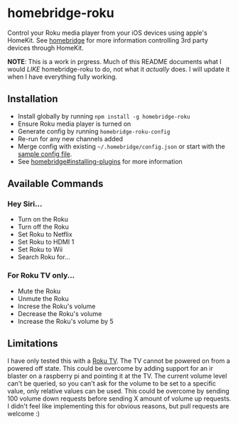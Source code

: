 # homebridge-roku
Control your Roku media player from your iOS devices using apple's HomeKit. See [homebridge](https://github.com/nfarina/homebridge) for more information controlling 3rd party devices through HomeKit.

**NOTE**: This is a work in prgress. Much of this README documents what I would *LIKE* homebridge-roku to do, not what it *actually* does. I will update it when I have everything fully working. 

## Installation
* Install globally by running `npm install -g homebridge-roku`
* Ensure Roku media player is turned on
* Generate config by running `homebridge-roku-config`
 * Re-run for any new channels added
* Merge config with existing `~/.homebridge/config.json` or start with the [sample config file](https://github.com/nfarina/homebridge/blob/master/config-sample.json).
* See [homebridge#installing-plugins](https://github.com/nfarina/homebridge#installing-plugins) for more information

## Available Commands
### Hey Siri...
* Turn on the Roku
* Turn off the Roku
* Set Roku to Netflix
* Set Roku to HDMI 1
* Set Roku to Wii
* Search Roku for... 

### For Roku TV only...
* Mute the Roku
* Unmute the Roku
* Increse the Roku's volume
* Decrease the Roku's volume
* Increase the Roku's volume by 5

## Limitations
I have only tested this with a [Roku TV](https://www.amazon.com/gp/product/B00SG473NO). The TV cannot be powered on from a powered off state. This could be overcome by adding support for an ir blaster on a raspberry pi and pointing it at the TV. The current volume level can't be queried, so you can't ask for the volume to be set to a specific value, only relative values can be used. This could be overcome by sending 100 volume down requests before sending X amount of volume up requests. I didn't feel like implementing this for obvious reasons, but pull requests are welcome :)


